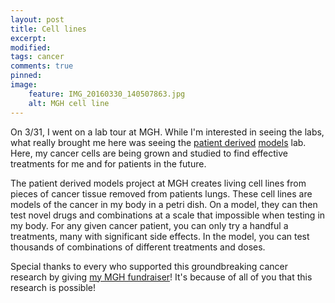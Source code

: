 ```yaml
---
layout: post
title: Cell lines
excerpt:
modified:
tags: cancer
comments: true
pinned: 
image: 
    feature: IMG_20160330_140507863.jpg
    alt: MGH cell line
---
```


On 3/31, I went on a lab tour at MGH. While I'm interested in seeing the labs,
what really brought me here was seeing the [patient
derived](https://www.ncbi.nlm.nih.gov/pmc/articles/PMC4388482/)
[models](https://www.youtube.com/watch?v=iYGssyvXwl4) lab. Here, my cancer cells
are being grown and studied to find effective treatments for me and for patients
in the future.

The patient derived models project at MGH creates living cell lines from pieces
of cancer tissue removed from patients lungs. These cell lines are models of the
cancer in my body in a petri dish. On a model, they can then test novel drugs
and combinations at a scale that impossible when testing in my body. For any
given cancer patient, you can only try a handful a treatments, many with
significant side effects. In the model, you can test thousands of combinations
of different treatments and doses.

Special thanks to every who supported this groundbreaking cancer research by
giving [my MGH fundraiser](https://fundraise.massgeneral.org/allen-lee)! It's
because of all of you that this research is possible!




